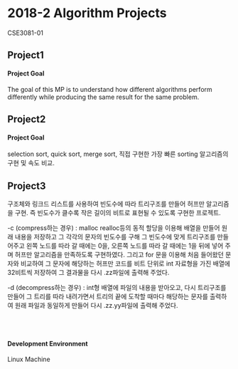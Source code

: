 # 2018-2 Algorithm Projects
CSE3081-01
<br/>

## Project1
#### Project Goal
The goal of this MP is to understand how different algorithms perform differently while producing the same result for the same problem.
<br/>

## Project2
#### Project Goal
selection sort, quick sort, merge sort, 직접 구현한 가장 빠른 sorting 알고리즘의 구현 및 속도 비교.
<br/>

## Project3
구조체와 링크드 리스트를 사용하여 빈도수에 따라 트리구조를 만들어 허프만 알고리즘을 구현. 즉 빈도수가 클수록 작은 길이의 비트로 표현될 수 있도록 구현한 프로젝트.  

 -c (compress하는 경우) : malloc realloc등의 동적 할당을 이용해 배열을 만들어 원래 내용을 저장하고 그 각각의 문자의 빈도수를 구해 그 빈도수에 맞게 트리구조를 만들어주고 왼쪽 노드를 따라 갈 때에는 0을, 오른쪽 노드를 따라 갈 때에는 1을 뒤에 넣어 주며 허프만 알고리즘을 만족하도록 구현하였다. 그리고 for 문을 이용해 처음 들어왔던 문자와 비교하여 그 문자에 해당하는 허프만 코드를 비트 단위로 int 자료형을 가진 배열에 32비트씩 저장하여 그 결과물을 다시 .zz파일에 출력해 주었다.

-d (decompress하는 경우) : int형 배열에 파일의 내용을 받아오고, 다시 트리구조를 만들어 그 트리를 따라 내려가면서 트리의 끝에 도착할 때마다 해당하는 문자를 출력하여 원래 파일과 동일하게 만들어 다시 .zz.yy파일에 출력해 주었다.

<br/><br/>
#### Development Environment
Linux Machine
